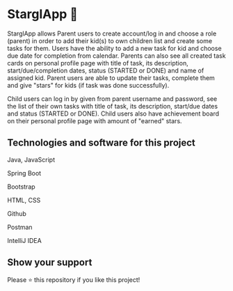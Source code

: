 # StarglApp 👋

StarglApp allows Parent users to create account/log in and choose a role (parent) in order to add their kid(s) to own children list and create some tasks for them.
Users have the ability to add a new task for kid and choose due date for completion from calendar. Parents can also see all created task cards on personal profile 
page with title of task, its description, start/due/completion dates, status (STARTED or DONE) and name of assigned kid. Parent users are able to update their tasks, complete them and give "stars" for kids (if task was done successfully).

Child users can log in by given from parent username and password, see the list of their own tasks with title of task, its description, start/due dates and 
status (STARTED or DONE). Child users also have achievement board on their personal profile page with amount of "earned" stars.


Technologies and software for this project
------------------------------------------
Java, JavaScript

Spring Boot

Bootstrap

HTML, CSS

Github

Postman

IntelliJ IDEA



Show your support
---------------------------------------------------
Please ⭐️ this repository if you like this project!
